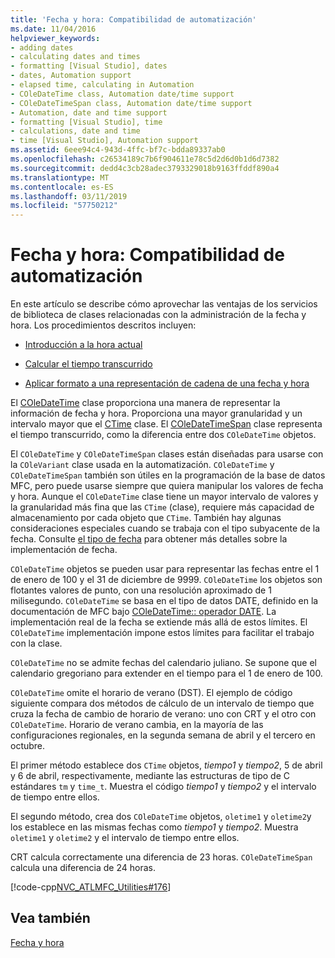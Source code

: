 ```yaml
---
title: 'Fecha y hora: Compatibilidad de automatización'
ms.date: 11/04/2016
helpviewer_keywords:
- adding dates
- calculating dates and times
- formatting [Visual Studio], dates
- dates, Automation support
- elapsed time, calculating in Automation
- COleDateTime class, Automation date/time support
- COleDateTimeSpan class, Automation date/time support
- Automation, date and time support
- formatting [Visual Studio], time
- calculations, date and time
- time [Visual Studio], Automation support
ms.assetid: 6eee94c4-943d-4ffc-bf7c-bdda89337ab0
ms.openlocfilehash: c26534189c7b6f904611e78c5d2d6d0b1d6d7382
ms.sourcegitcommit: dedd4c3cb28adec3793329018b9163ffddf890a4
ms.translationtype: MT
ms.contentlocale: es-ES
ms.lasthandoff: 03/11/2019
ms.locfileid: "57750212"
---
```

# <a name="date-and-time-automation-support"></a>Fecha y hora: Compatibilidad de automatización

En este artículo se describe cómo aprovechar las ventajas de los servicios de biblioteca de clases relacionadas con la administración de la fecha y hora. Los procedimientos descritos incluyen:

- [Introducción a la hora actual](../atl-mfc-shared/current-time-automation-classes.md)

- [Calcular el tiempo transcurrido](../atl-mfc-shared/elapsed-time-automation-classes.md)

- [Aplicar formato a una representación de cadena de una fecha y hora](../atl-mfc-shared/formatting-time-automation-classes.md)

El [COleDateTime](../atl-mfc-shared/reference/coledatetime-class.md) clase proporciona una manera de representar la información de fecha y hora. Proporciona una mayor granularidad y un intervalo mayor que el [CTime](../atl-mfc-shared/reference/ctime-class.md) clase. El [COleDateTimeSpan](../atl-mfc-shared/reference/coledatetimespan-class.md) clase representa el tiempo transcurrido, como la diferencia entre dos `COleDateTime` objetos.

El `COleDateTime` y `COleDateTimeSpan` clases están diseñadas para usarse con la `COleVariant` clase usada en la automatización. `COleDateTime` y `COleDateTimeSpan` también son útiles en la programación de la base de datos MFC, pero puede usarse siempre que quiera manipular los valores de fecha y hora. Aunque el `COleDateTime` clase tiene un mayor intervalo de valores y la granularidad más fina que las `CTime` (clase), requiere más capacidad de almacenamiento por cada objeto que `CTime`. También hay algunas consideraciones especiales cuando se trabaja con el tipo subyacente de la fecha. Consulte [el tipo de fecha](../atl-mfc-shared/date-type.md) para obtener más detalles sobre la implementación de fecha.

`COleDateTime` objetos se pueden usar para representar las fechas entre el 1 de enero de 100 y el 31 de diciembre de 9999. `COleDateTime` los objetos son flotantes valores de punto, con una resolución aproximado de 1 milisegundo. `COleDateTime` se basa en el tipo de datos DATE, definido en la documentación de MFC bajo [COleDateTime:: operador DATE](../atl-mfc-shared/reference/coledatetime-class.md#operator_date). La implementación real de la fecha se extiende más allá de estos límites. El `COleDateTime` implementación impone estos límites para facilitar el trabajo con la clase.

`COleDateTime` no se admite fechas del calendario juliano. Se supone que el calendario gregoriano para extender en el tiempo para el 1 de enero de 100.

`COleDateTime` omite el horario de verano (DST). El ejemplo de código siguiente compara dos métodos de cálculo de un intervalo de tiempo que cruza la fecha de cambio de horario de verano: uno con CRT y el otro con `COleDateTime`. Horario de verano cambia, en la mayoría de las configuraciones regionales, en la segunda semana de abril y el tercero en octubre.

El primer método establece dos `CTime` objetos, *tiempo1* y *tiempo2*, 5 de abril y 6 de abril, respectivamente, mediante las estructuras de tipo de C estándares `tm` y `time_t`. Muestra el código *tiempo1* y *tiempo2* y el intervalo de tiempo entre ellos.

El segundo método, crea dos `COleDateTime` objetos, `oletime1` y `oletime2`y los establece en las mismas fechas como *tiempo1* y *tiempo2*. Muestra `oletime1` y `oletime2` y el intervalo de tiempo entre ellos.

CRT calcula correctamente una diferencia de 23 horas. `COleDateTimeSpan` calcula una diferencia de 24 horas.

[!code-cpp[NVC_ATLMFC_Utilities#176](../atl-mfc-shared/codesnippet/cpp/date-and-time-automation-support_1.cpp)]

## <a name="see-also"></a>Vea también

[Fecha y hora](../atl-mfc-shared/date-and-time.md)
